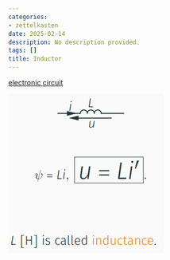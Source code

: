 ```yaml
---
categories:
- zettelkasten
date: 2025-02-14
description: No description provided.
tags: []
title: Inductor
---
```


[electronic circuit](electronic%20circuit)

![Pasted image 20221027204249](attachments/Pasted%20image%2020221027204249.png)
